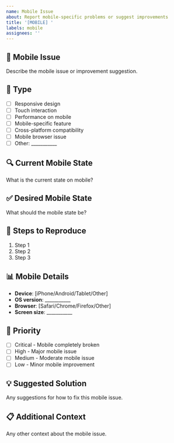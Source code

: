 ```yaml
---
name: Mobile Issue
about: Report mobile-specific problems or suggest improvements
title: '[MOBILE] '
labels: mobile
assignees: ''
---
```


## 📱 Mobile Issue
Describe the mobile issue or improvement suggestion.

## 🎯 Type
- [ ] Responsive design
- [ ] Touch interaction
- [ ] Performance on mobile
- [ ] Mobile-specific feature
- [ ] Cross-platform compatibility
- [ ] Mobile browser issue
- [ ] Other: ___________

## 🔍 Current Mobile State
What is the current state on mobile?

## ✅ Desired Mobile State
What should the mobile state be?

## 🔄 Steps to Reproduce
1. Step 1
2. Step 2
3. Step 3

## 📊 Mobile Details
- **Device**: [iPhone/Android/Tablet/Other]
- **OS version**: ___________
- **Browser**: [Safari/Chrome/Firefox/Other]
- **Screen size**: ___________

## 🎯 Priority
- [ ] Critical - Mobile completely broken
- [ ] High - Major mobile issue
- [ ] Medium - Moderate mobile issue
- [ ] Low - Minor mobile improvement

## 💡 Suggested Solution
Any suggestions for how to fix this mobile issue.

## 📋 Additional Context
Any other context about the mobile issue.
